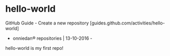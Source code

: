 # hello-world
GitHub Guide - Create a new repository [guides.github.com/activities/hello-world]

- onniedan® repositories | 13-10-2016 -

hello-world is my first repo!
